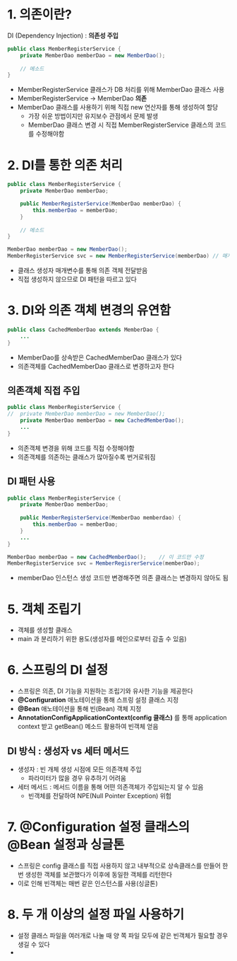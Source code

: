 # 1. 의존이란?
DI (Dependency Injection) : **의존성 주입**

```java
public class MemberRegisterService {
    private MemberDao memberDao = new MemberDao();
    
    // 메소드
}
```
- MemberRegisterService 클래스가 DB 처리를 위해 MemberDao 클래스 사용
- MemberRegisterService -> MemberDao **의존**
- MemberDao 클래스를 사용하기 위해 직접 new 연산자를 통해 생성하여 할당
    - 가장 쉬운 방법이지만 유지보수 관점에서 문제 발생
    - MemberDao 클래스 변경 시 직접 MemberRegisterService 클래스의 코드를 수정해야함

# 2. DI를 통한 의존 처리

```java
public class MemberRegisterService {
    private MemberDao memberDao;

    public MemberRegisterService(MemberDao memberDao) {
        this.memberDao = memberDao;
    }
    
    // 메소드
}

MemberDao memberDao = new MemberDao();
MemberRegisterService svc = new MemberRegisterService(memberDao) // 매개변수를 통해 의존객체 주입
```
- 클래스 생성자 매개변수를 통해 의존 객체 전달받음
- 직접 생성하지 않으므로 DI 패턴을 따르고 있다

# 3. DI와 의존 객체 변경의 유연함

```java
public class CachedMemberDao extends MemberDao {
    ...
}
```

- MemberDao를 상속받은 CachedMemberDao 클래스가 있다
- 의존객체를 CachedMemberDao 클래스로 변경하고자 한다
## 의존객체 직접 주입
```java
public class MemberRegisterService {
//  private MemberDao memberDao = new MemberDao();
    private MemberDao memberDao = new CachedMemberDao();
    ...
}
```
- 의존객체 변경을 위해 코드를 직접 수정해야함
- 의존객체를 의존하는 클래스가 많아질수록 번거로워짐

## DI 패턴 사용
```java
public class MemberRegisterService {
    private MemberDao memberDao;
    
    public MemberRegisterService(MemberDao memberdao) {
        this.memberDao = memberDao;
    }
    ...
}

MemberDao memberDao = new CachedMemberDao();    // 이 코드만 수정
MemberRegisterService svc = MemberRegisrerService(memberDao);
```
- memberDao 인스턴스 생성 코드만 변경해주면 의존 클래스는 변경하지 않아도 됨

# 5. 객체 조립기

- 객체를 생성할 클래스
- main 과 분리하기 위한 용도(생성자를 메인으로부터 감출 수 있음)

# 6. 스프링의 DI 설정

- 스프링은 의존, DI 기능을 지원하는 조립기와 유사한 기능을 제공한다
- **@Configuration** 애노테이션을 통해 스프링 설정 클래스 지정
- **@Bean** 애노테이션을 통해 빈(Bean) 객체 지정
- **AnnotationConfigApplicationContext(config 클래스)** 를 통해 application context 받고 getBean() 메소드 활용하여 빈객체 얻음

## DI 방식 : 생성자 vs 세터 메서드
- 생성자 : 빈 개체 생성 시점에 모든 의존객체 주입
    - 파라미터가 많을 경우 유추하기 어려움 
- 세터 메서드 : 메서드 이름을 통해 어떤 의존객체가 주입되는지 알 수 있음
    - 빈객체를 전달하여 NPE(Null Pointer Exception) 위험

# 7. @Configuration 설정 클래스의 @Bean 설정과 싱글톤

- 스프링은 config 클래스를 직접 사용하지 않고 내부적으로 상속클래스를 만들어 한 번 생성한 객체를 보관했다가 이후에 동일한 객체를 리턴한다
- 이로 인해 빈객체는 매번 같은 인스턴스를 사용(싱글톤)

# 8. 두 개 이상의 설정 파일 사용하기

- 설정 클래스 파일을 여러개로 나눌 때 양 쪽 파일 모두에 같은 빈객체가 필요할 경우 생길 수 있다
- 
